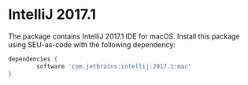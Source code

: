 IntelliJ 2017.1
=====

The package contains IntelliJ 2017.1 IDE for macOS. Install this package using
SEU-as-code with the following dependency:
```groovy
dependencies {
		software 'com.jetbrains:intellij:2017.1:mac'
}
```
